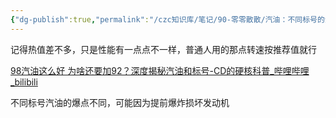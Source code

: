 ```yaml
---
{"dg-publish":true,"permalink":"/czc知识库/笔记/90-零零散散/汽油：不同标号的汽油区别科普/","dgPassFrontmatter":true,"created":"2024-11-17T21:59:24.703+08:00","updated":"2024-12-08T11:33:33.847+08:00"}
---
```




记得热值差不多，只是性能有一点点不一样，普通人用的那点转速按推荐值就行


[98汽油这么好 为啥还要加92？深度揭秘汽油和标号-CD的硬核科普\_哔哩哔哩\_bilibili](https://www.bilibili.com/video/BV1hSSLYbE6v)



不同标号汽油的爆点不同，可能因为提前爆炸损坏发动机